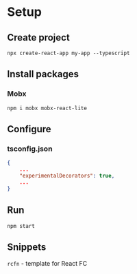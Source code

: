 # Setup

## Create project

`npx create-react-app my-app --typescript`

## Install packages

### Mobx
`npm i mobx mobx-react-lite`

## Configure

### tsconfig.json

```json
{
    ...
    "experimentalDecorators": true,
    ...
}
```

## Run

`npm start`

## Snippets

`rcfn` - template for React FC